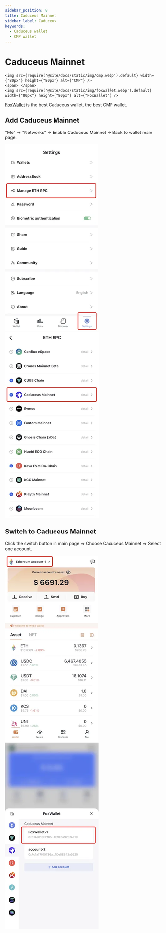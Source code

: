 ```yaml
---
sidebar_position: 8
title: Caduceus Mainnet
sidebar_label: Caduceus
keywords:
  - Caduceus wallet
  - CMP wallet
---
```


# Caduceus Mainnet
```mdx-code-block
<img src={require('@site/docs/static/img/cmp.webp').default} width={"80px"} height={"80px"} alt={"CMP"} />
<span> </span>
<img src={require('@site/docs/static/img/foxwallet.webp').default} width={"80px"} height={"80px"} alt={"FoxWallet"} />
```
[FoxWallet](https://foxwallet.com) is the best Caduceus wallet, the best CMP wallet.

## Add Caduceus Mainnet

"Me" => "Networks" => Enable Caduceus Mainnet => Back to wallet main page.

![](../img/manage-eth-rpc.webp)![](../img/add-cmp.webp)

## Switch to Caduceus Mainnet

Click the switch button in main page => Choose Caduceus Mainnet => Select one account.

![](../img/switch-entrance.webp)![](../img/switch-cmp.webp)